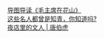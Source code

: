   
[导图导读《毛主席在花山》](http://www.dianyue.me/archives/310/39l3wbx9uf1j9gyc/)  
[这些名人都曾是知青，你知道吗?](http://www.dianyue.me/archives/578/wtbi7by6c0gn8psd/)  
[夜店里的文人 | 唐伯虎](http://www.dianyue.me/archives/659/ut3u80y2bszclbfn/)